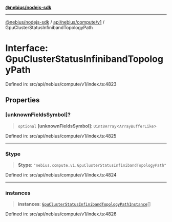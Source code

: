 [**@nebius/nodejs-sdk**](../../../../../README.md)

---

[@nebius/nodejs-sdk](../../../../../README.md) / [api/nebius/compute/v1](../README.md) / GpuClusterStatusInfinibandTopologyPath

# Interface: GpuClusterStatusInfinibandTopologyPath

Defined in: src/api/nebius/compute/v1/index.ts:4823

## Properties

### \[unknownFieldsSymbol\]?

> `optional` **\[unknownFieldsSymbol\]**: `Uint8Array`\<`ArrayBufferLike`\>

Defined in: src/api/nebius/compute/v1/index.ts:4825

---

### $type

> **$type**: `"nebius.compute.v1.GpuClusterStatusInfinibandTopologyPath"`

Defined in: src/api/nebius/compute/v1/index.ts:4824

---

### instances

> **instances**: [`GpuClusterStatusInfinibandTopologyPathInstance`](GpuClusterStatusInfinibandTopologyPathInstance.md)[]

Defined in: src/api/nebius/compute/v1/index.ts:4826
